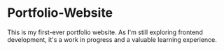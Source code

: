# Portfolio-Website
This is my first-ever portfolio website. As I'm still exploring frontend development, it's a work in progress and a valuable learning experience. 
